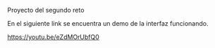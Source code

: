 Proyecto del segundo reto



En el siguiente link se encuentra un demo de la interfaz funcionando.

https://youtu.be/eZdMOrUbfQ0




